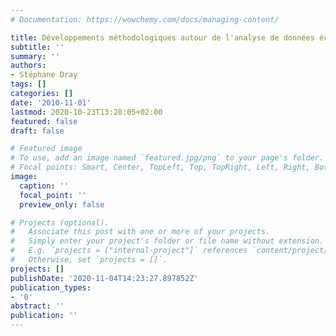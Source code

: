 ```yaml
---
# Documentation: https://wowchemy.com/docs/managing-content/

title: Développements méthodologiques autour de l'analyse de données écologiques
subtitle: ''
summary: ''
authors:
- Stéphane Dray
tags: []
categories: []
date: '2010-11-01'
lastmod: 2020-10-23T13:28:05+02:00
featured: false
draft: false

# Featured image
# To use, add an image named `featured.jpg/png` to your page's folder.
# Focal points: Smart, Center, TopLeft, Top, TopRight, Left, Right, BottomLeft, Bottom, BottomRight.
image:
  caption: ''
  focal_point: ''
  preview_only: false

# Projects (optional).
#   Associate this post with one or more of your projects.
#   Simply enter your project's folder or file name without extension.
#   E.g. `projects = ["internal-project"]` references `content/project/deep-learning/index.md`.
#   Otherwise, set `projects = []`.
projects: []
publishDate: '2020-11-04T14:23:27.897852Z'
publication_types:
- '0'
abstract: ''
publication: ''
---
```

